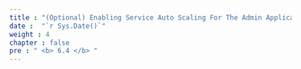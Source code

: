 ```yaml
---
title : "(Optional) Enabling Service Auto Scaling For The Admin Application"
date :  "`r Sys.Date()`" 
weight : 4
chapter : false
pre : " <b> 6.4 </b> "
---
```


